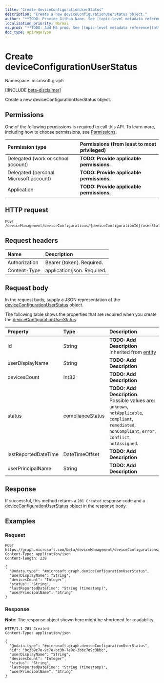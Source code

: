 ```yaml
---
title: "Create deviceConfigurationUserStatus"
description: "Create a new deviceConfigurationUserStatus object."
author: "**TODO: Provide Github Name. See [topic-level metadata reference](https://msgo.azurewebsites.net/add/document/guidelines/metadata.html#topic-level-metadata)**"
localization_priority: Normal
ms.prod: "**TODO: Add MS prod. See [topic-level metadata reference](https://msgo.azurewebsites.net/add/document/guidelines/metadata.html#topic-level-metadata)**"
doc_type: apiPageType
---
```


# Create deviceConfigurationUserStatus
Namespace: microsoft.graph

[!INCLUDE [beta-disclaimer](../../includes/beta-disclaimer.md)]

Create a new deviceConfigurationUserStatus object.

## Permissions
One of the following permissions is required to call this API. To learn more, including how to choose permissions, see [Permissions](/graph/permissions-reference).

|Permission type|Permissions (from least to most privileged)|
|:---|:---|
|Delegated (work or school account)|**TODO: Provide applicable permissions.**|
|Delegated (personal Microsoft account)|**TODO: Provide applicable permissions.**|
|Application|**TODO: Provide applicable permissions.**|

## HTTP request

<!-- {
  "blockType": "ignored"
}
-->
``` http
POST /deviceManagement/deviceConfigurations/{deviceConfigurationId}/userStatuses
```

## Request headers
|Name|Description|
|:---|:---|
|Authorization|Bearer {token}. Required.|
|Content-Type|application/json. Required.|

## Request body
In the request body, supply a JSON representation of the [deviceConfigurationUserStatus](../resources/intune-deviceconfigurationuserstatus.md) object.

The following table shows the properties that are required when you create the [deviceConfigurationUserStatus](../resources/intune-deviceconfigurationuserstatus.md).

|Property|Type|Description|
|:---|:---|:---|
|id|String|**TODO: Add Description** Inherited from [entity](../resources/entity.md)|
|userDisplayName|String|**TODO: Add Description**|
|devicesCount|Int32|**TODO: Add Description**|
|status|complianceStatus|**TODO: Add Description**. Possible values are: `unknown`, `notApplicable`, `compliant`, `remediated`, `nonCompliant`, `error`, `conflict`, `notAssigned`.|
|lastReportedDateTime|DateTimeOffset|**TODO: Add Description**|
|userPrincipalName|String|**TODO: Add Description**|



## Response

If successful, this method returns a `201 Created` response code and a [deviceConfigurationUserStatus](../resources/intune-deviceconfigurationuserstatus.md) object in the response body.

## Examples

### Request
<!-- {
  "blockType": "request",
  "name": "create_deviceconfigurationuserstatus_from_"
}
-->
``` http
POST https://graph.microsoft.com/beta/deviceManagement/deviceConfigurations/{deviceConfigurationId}/userStatuses
Content-Type: application/json
Content-length: 239

{
  "@odata.type": "#microsoft.graph.deviceConfigurationUserStatus",
  "userDisplayName": "String",
  "devicesCount": "Integer",
  "status": "String",
  "lastReportedDateTime": "String (timestamp)",
  "userPrincipalName": "String"
}
```


### Response
**Note:** The response object shown here might be shortened for readability.
<!-- {
  "blockType": "response",
  "truncated": true,
  "@odata.type": "microsoft.graph.deviceConfigurationUserStatus"
}
-->
``` http
HTTP/1.1 201 Created
Content-Type: application/json

{
  "@odata.type": "#microsoft.graph.deviceConfigurationUserStatus",
  "id": "bc3b9c7e-9c7e-bc3b-7e9c-3bbc7e9c3bbc",
  "userDisplayName": "String",
  "devicesCount": "Integer",
  "status": "String",
  "lastReportedDateTime": "String (timestamp)",
  "userPrincipalName": "String"
}
```

